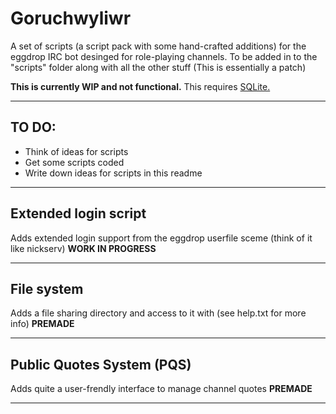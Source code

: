 Goruchwyliwr
============

A set of scripts (a script pack with some hand-crafted additions) for the eggdrop IRC bot desinged for role-playing channels. To be added in to the "scripts" folder along with all the other stuff
(This is essentially a patch)

**This is currently WIP  and not functional.**
This requires [SQLite.](https://sqlite.org/ "To the website")
***
TO DO:
------

-   Think of ideas for scripts
-   Get some scripts coded
-   Write down ideas for scripts in this readme
*****
Extended login script
---------------------
Adds extended login support from the eggdrop userfile sceme (think of it like nickserv)
**WORK IN PROGRESS**

*****
File system
-----------
Adds a file sharing directory and access to it with 
(see help.txt for more info)
**PREMADE**
*****
Public Quotes System (PQS)
--------------------------
Adds quite a user-frendly interface to manage channel quotes
**PREMADE**
*****
